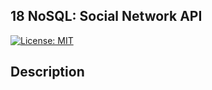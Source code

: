 ## 18 NoSQL: Social Network API

[![License: MIT](https://img.shields.io/badge/License-MIT-yellow.svg)](https://opensource.org/licenses/MIT)

## Description